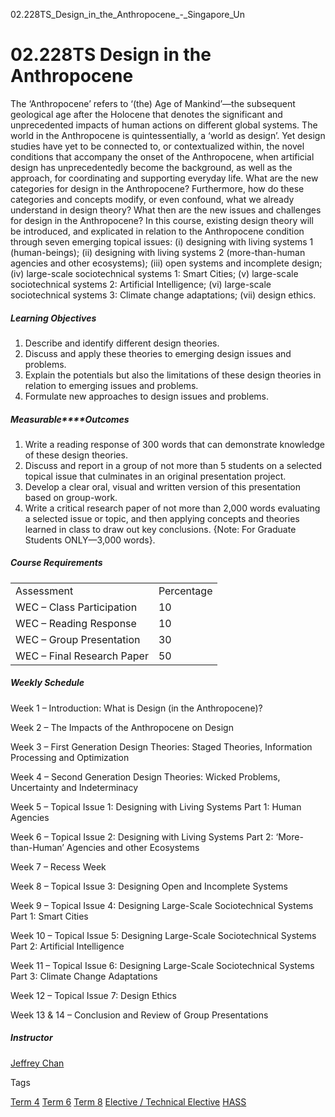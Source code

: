 02.228TS_Design_in_the_Anthropocene_-_Singapore_Un



02.228TS Design in the Anthropocene
===================================

The ‘Anthropocene’ refers to ‘(the) Age of Mankind’—the subsequent geological age after the Holocene that denotes the significant and unprecedented impacts of human actions on different global systems. The world in the Anthropocene is quintessentially, a ‘world as design’. Yet design studies have yet to be connected to, or contextualized within, the novel conditions that accompany the onset of the Anthropocene, when artificial design has unprecedentedly become the background, as well as the approach, for coordinating and supporting everyday life. What are the new categories for design in the Anthropocene? Furthermore, how do these categories and concepts modify, or even confound, what we already understand in design theory? What then are the new issues and challenges for design in the Anthropocene? In this course, existing design theory will be introduced, and explicated in relation to the Anthropocene condition through seven emerging topical issues: (i) designing with living systems 1 (human-beings); (ii) designing with living systems 2 (more-than-human agencies and other ecosystems); (iii) open systems and incomplete design; (iv) large-scale sociotechnical systems 1: Smart Cities; (v) large-scale sociotechnical systems 2: Artificial Intelligence; (vi) large-scale sociotechnical systems 3: Climate change adaptations; (vii) design ethics.



##### **Learning Objectives**



1. Describe and identify different design theories.
2. Discuss and apply these theories to emerging design issues and problems.
3. Explain the potentials but also the limitations of these design theories in relation to emerging issues and problems.
4. Formulate new approaches to design issues and problems.


##### **Measurable****Outcomes**



1. Write a reading response of 300 words that can demonstrate knowledge of these design theories.
2. Discuss and report in a group of not more than 5 students on a selected topical issue that culminates in an original presentation project.
3. Develop a clear oral, visual and written version of this presentation based on group-work.
4. Write a critical research paper of not more than 2,000 words evaluating a selected issue or topic, and then applying concepts and theories learned in class to draw out key conclusions. {Note: For Graduate Students ONLY—3,000 words}.


##### **Course Requirements**



|  |  |
| --- | --- |
| Assessment | Percentage |
| WEC – Class Participation | 10 |
| WEC – Reading Response | 10 |
| WEC – Group Presentation | 30 |
| WEC – Final Research Paper | 50 |



##### **Weekly Schedule**



Week 1 – Introduction: What is Design (in the Anthropocene)?



Week 2 – The Impacts of the Anthropocene on Design



Week 3 – First Generation Design Theories: Staged Theories, Information Processing and Optimization



Week 4 – Second Generation Design Theories: Wicked Problems, Uncertainty and Indeterminacy



Week 5 – Topical Issue 1: Designing with Living Systems Part 1: Human Agencies



Week 6 – Topical Issue 2: Designing with Living Systems Part 2: ‘More-than-Human’ Agencies and other Ecosystems



Week 7 – Recess Week



Week 8 – Topical Issue 3: Designing Open and Incomplete Systems



Week 9 – Topical Issue 4: Designing Large-Scale Sociotechnical Systems Part 1: Smart Cities



Week 10 – Topical Issue 5: Designing Large-Scale Sociotechnical Systems Part 2: Artificial Intelligence



Week 11 – Topical Issue 6: Designing Large-Scale Sociotechnical Systems Part 3: Climate Change Adaptations



Week 12 – Topical Issue 7: Design Ethics



Week 13 & 14 – Conclusion and Review of Group Presentations



##### **Instructor**



[Jeffrey Chan](/profile/jeffrey-chan-kok-hui/)

Tags

[Term 4](/education/undergraduate/courses/?course-term=857)
[Term 6](/education/undergraduate/courses/?course-term=859)
[Term 8](/education/undergraduate/courses/?course-term=861)
[Elective / Technical Elective](/education/undergraduate/courses/?course-type=853)
[HASS](/education/undergraduate/courses/?pillar-cluster=56)

